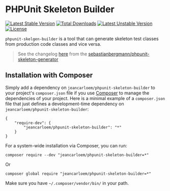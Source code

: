 # PHPUnit Skeleton Builder
[![Latest Stable Version](https://poser.pugx.org/jeancarloem/phpunit-skeleton-builder/v)](//packagist.org/packages/phpunit/phpunit) [![Total Downloads](https://poser.pugx.org/pjeancarloem/phpunit-skeleton-builder/downloads)](//packagist.org/packages/phpunit/phpunit) [![Latest Unstable Version](https://poser.pugx.org/jeancarloem/phpunit-skeleton-builder/v/unstable)](//packagist.org/packages/phpunit/phpunit) [![License](https://poser.pugx.org/jeancarloem/phpunit-skeleton-builder/license)](//packagist.org/packages/phpunit/phpunit)

`phpunit-skelgen-builder` is a tool that can generate skeleton test classes from production code classes and vice versa.

> See the changelog [here](changes.md) from the [sebastianbergmann/phpunit-skeleton-generator](https://github.com/sebastianbergmann/phpunit-skeleton-generator)


## Installation with Composer

Simply add a dependency on `jeancarloem/phpunit-skeleton-builder` to your project's `composer.json` file if you use [Composer](http://getcomposer.org/) to manage the dependencies of your project. Here is a minimal example of a `composer.json` file that just defines a development-time dependency on `jeancarloem/phpunit-skeleton-builder`:

    {
        "require-dev": {
            "jeancarloem/phpunit-skeleton-builder": "*"
        }
    }

For a system-wide installation via Composer, you can run:

    composer require --dev "jeancarloem/phpunit-skeleton-builder=*"

Or

    composer global require "jeancarloem/phpunit-skeleton-builder=*"

Make sure you have `~/.composer/vendor/bin/` in your path.

